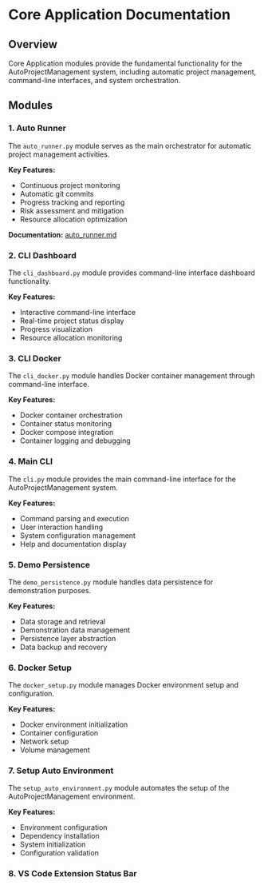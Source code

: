 # Core Application Documentation

## Overview
Core Application modules provide the fundamental functionality for the AutoProjectManagement system, including automatic project management, command-line interfaces, and system orchestration.

## Modules
### 1. Auto Runner
The `auto_runner.py` module serves as the main orchestrator for automatic project management activities.

**Key Features:**
- Continuous project monitoring
- Automatic git commits
- Progress tracking and reporting
- Risk assessment and mitigation
- Resource allocation optimization

**Documentation:** [auto_runner.md](./auto_runner.md)

### 2. CLI Dashboard
The `cli_dashboard.py` module provides command-line interface dashboard functionality.

**Key Features:**
- Interactive command-line interface
- Real-time project status display
- Progress visualization
- Resource allocation monitoring

### 3. CLI Docker
The `cli_docker.py` module handles Docker container management through command-line interface.

**Key Features:**
- Docker container orchestration
- Container status monitoring
- Docker compose integration
- Container logging and debugging

### 4. Main CLI
The `cli.py` module provides the main command-line interface for the AutoProjectManagement system.

**Key Features:**
- Command parsing and execution
- User interaction handling
- System configuration management
- Help and documentation display

### 5. Demo Persistence
The `demo_persistence.py` module handles data persistence for demonstration purposes.

**Key Features:**
- Data storage and retrieval
- Demonstration data management
- Persistence layer abstraction
- Data backup and recovery

### 6. Docker Setup
The `docker_setup.py` module manages Docker environment setup and configuration.

**Key Features:**
- Docker environment initialization
- Container configuration
- Network setup
- Volume management

### 7. Setup Auto Environment
The `setup_auto_environment.py` module automates the setup of the AutoProjectManagement environment.

**Key Features:**
- Environment configuration
- Dependency installation
- System initialization
- Configuration validation

### 8. VS Code Extension Status Bar
